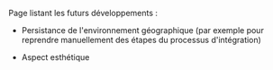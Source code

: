 Page listant les futurs développements :

- Persistance de l'environnement géographique (par exemple pour reprendre manuellement des étapes du processus d'intégration)

- Aspect esthétique
